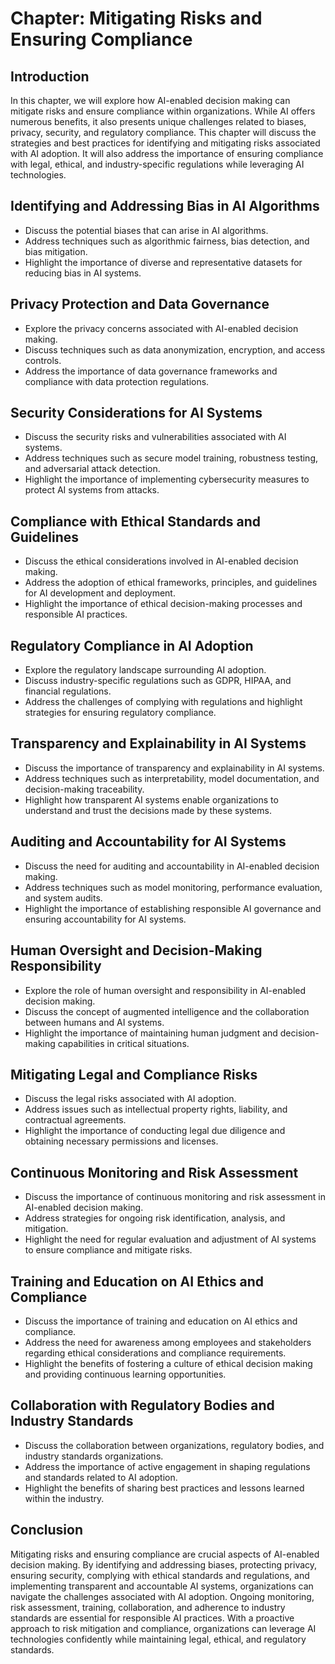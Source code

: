 Chapter: Mitigating Risks and Ensuring Compliance
=================================================

Introduction
------------

In this chapter, we will explore how AI-enabled decision making can mitigate risks and ensure compliance within organizations. While AI offers numerous benefits, it also presents unique challenges related to biases, privacy, security, and regulatory compliance. This chapter will discuss the strategies and best practices for identifying and mitigating risks associated with AI adoption. It will also address the importance of ensuring compliance with legal, ethical, and industry-specific regulations while leveraging AI technologies.

Identifying and Addressing Bias in AI Algorithms
------------------------------------------------

* Discuss the potential biases that can arise in AI algorithms.
* Address techniques such as algorithmic fairness, bias detection, and bias mitigation.
* Highlight the importance of diverse and representative datasets for reducing bias in AI systems.

Privacy Protection and Data Governance
--------------------------------------

* Explore the privacy concerns associated with AI-enabled decision making.
* Discuss techniques such as data anonymization, encryption, and access controls.
* Address the importance of data governance frameworks and compliance with data protection regulations.

Security Considerations for AI Systems
--------------------------------------

* Discuss the security risks and vulnerabilities associated with AI systems.
* Address techniques such as secure model training, robustness testing, and adversarial attack detection.
* Highlight the importance of implementing cybersecurity measures to protect AI systems from attacks.

Compliance with Ethical Standards and Guidelines
------------------------------------------------

* Discuss the ethical considerations involved in AI-enabled decision making.
* Address the adoption of ethical frameworks, principles, and guidelines for AI development and deployment.
* Highlight the importance of ethical decision-making processes and responsible AI practices.

Regulatory Compliance in AI Adoption
------------------------------------

* Explore the regulatory landscape surrounding AI adoption.
* Discuss industry-specific regulations such as GDPR, HIPAA, and financial regulations.
* Address the challenges of complying with regulations and highlight strategies for ensuring regulatory compliance.

Transparency and Explainability in AI Systems
---------------------------------------------

* Discuss the importance of transparency and explainability in AI systems.
* Address techniques such as interpretability, model documentation, and decision-making traceability.
* Highlight how transparent AI systems enable organizations to understand and trust the decisions made by these systems.

Auditing and Accountability for AI Systems
------------------------------------------

* Discuss the need for auditing and accountability in AI-enabled decision making.
* Address techniques such as model monitoring, performance evaluation, and system audits.
* Highlight the importance of establishing responsible AI governance and ensuring accountability for AI systems.

Human Oversight and Decision-Making Responsibility
--------------------------------------------------

* Explore the role of human oversight and responsibility in AI-enabled decision making.
* Discuss the concept of augmented intelligence and the collaboration between humans and AI systems.
* Highlight the importance of maintaining human judgment and decision-making capabilities in critical situations.

Mitigating Legal and Compliance Risks
-------------------------------------

* Discuss the legal risks associated with AI adoption.
* Address issues such as intellectual property rights, liability, and contractual agreements.
* Highlight the importance of conducting legal due diligence and obtaining necessary permissions and licenses.

Continuous Monitoring and Risk Assessment
-----------------------------------------

* Discuss the importance of continuous monitoring and risk assessment in AI-enabled decision making.
* Address strategies for ongoing risk identification, analysis, and mitigation.
* Highlight the need for regular evaluation and adjustment of AI systems to ensure compliance and mitigate risks.

Training and Education on AI Ethics and Compliance
--------------------------------------------------

* Discuss the importance of training and education on AI ethics and compliance.
* Address the need for awareness among employees and stakeholders regarding ethical considerations and compliance requirements.
* Highlight the benefits of fostering a culture of ethical decision making and providing continuous learning opportunities.

Collaboration with Regulatory Bodies and Industry Standards
-----------------------------------------------------------

* Discuss the collaboration between organizations, regulatory bodies, and industry standards organizations.
* Address the importance of active engagement in shaping regulations and standards related to AI adoption.
* Highlight the benefits of sharing best practices and lessons learned within the industry.

Conclusion
----------

Mitigating risks and ensuring compliance are crucial aspects of AI-enabled decision making. By identifying and addressing biases, protecting privacy, ensuring security, complying with ethical standards and regulations, and implementing transparent and accountable AI systems, organizations can navigate the challenges associated with AI adoption. Ongoing monitoring, risk assessment, training, collaboration, and adherence to industry standards are essential for responsible AI practices. With a proactive approach to risk mitigation and compliance, organizations can leverage AI technologies confidently while maintaining legal, ethical, and regulatory standards.

